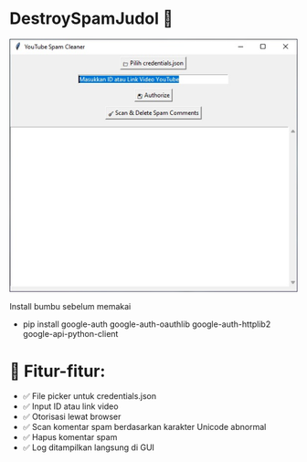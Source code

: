 # DestroySpamJudol 🧼

![cover](./assets/1.jpg)

Install bumbu sebelum memakai
- pip install google-auth google-auth-oauthlib google-auth-httplib2 google-api-python-client

  



# 🧪 Fitur-fitur:
- ✅ File picker untuk credentials.json
- ✅ Input ID atau link video
- ✅ Otorisasi lewat browser
- ✅ Scan komentar spam berdasarkan karakter Unicode abnormal
- ✅ Hapus komentar spam
- ✅ Log ditampilkan langsung di GUI
